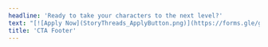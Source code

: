 ```yaml
---
headline: 'Ready to take your characters to the next level?'
text: "[![Apply Now](StoryThreads_ApplyButton.png)](https://forms.gle/gSjLLTvca513spno6?target=_blank){.center}\r\n\r\nApplications open Oct. 1st - Nov. 1st{.center}\r\n\r\n[Terms](/){.button}"
title: 'CTA Footer'
---
```


